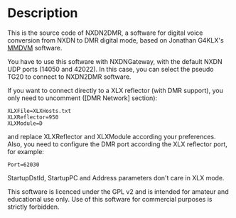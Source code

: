 # Description

This is the source code of NXDN2DMR, a software for digital voice conversion from NXDN to DMR digital mode, based on Jonathan G4KLX's [MMDVM](https://github.com/g4klx) software.

You have to use this software with NXDNGateway, with the default NXDN UDP ports (14050 and 42022). In this case, you can select the pseudo TG20 to connect to NXDN2DMR software.

If you want to connect directly to a XLX reflector (with DMR support), you only need to uncomment ([DMR Network] section):

    XLXFile=XLXHosts.txt
    XLXReflector=950
    XLXModule=D

and replace XLXReflector and XLXModule according your preferences. Also, you need to configure the DMR port according the XLX reflector port, for example:

    Port=62030

StartupDstId, StartupPC and Address parameters don't care in XLX mode.

This software is licenced under the GPL v2 and is intended for amateur and educational use only. Use of this software for commercial purposes is strictly forbidden.

